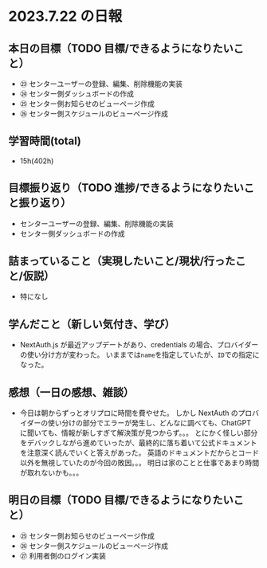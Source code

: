 # 2023.7.22 の日報

## 本日の目標（TODO 目標/できるようになりたいこと）

- ㉓ センターユーザーの登録、編集、削除機能の実装
- ㉔ センター側ダッシュボードの作成
- ㉕ センター側お知らせのビューページ作成
- ㉖ センター側スケジュールのビューページ作成

## 学習時間(total)

- 15h(402h)

## 目標振り返り（TODO 進捗/できるようになりたいこと振り返り）

- センターユーザーの登録、編集、削除機能の実装
- センター側ダッシュボードの作成

## 詰まっていること（実現したいこと/現状/行ったこと/仮説）

- 特になし

## 学んだこと（新しい気付き、学び）

- NextAuth.js が最近アップデートがあり、credentials の場合、プロバイダーの使い分け方が変わった。
  いままでは`name`を指定していたが、`ID`での指定になった。

## 感想（一日の感想、雑談）

- 今日は朝からずっとオリプロに時間を費やせた。
  しかし NextAuth のプロバイダーの使い分けの部分でエラーが発生し、どんなに調べても、ChatGPT に聞いても、情報が新しすぎて解決策が見つからず。。。
  とにかく怪しい部分をデバックしながら進めていったが、最終的に落ち着いて公式ドキュメントを注意深く読んでいくと答えがあった。
  英語のドキュメントだからとコード以外を無視していたのが今回の敗因。。。
  明日は家のことと仕事であまり時間が取れないかも。。。

## 明日の目標（TODO 目標/できるようになりたいこと）

- ㉕ センター側お知らせのビューページ作成
- ㉖ センター側スケジュールのビューページ作成
- ㉗ 利用者側のログイン実装

